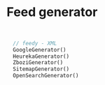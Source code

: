 # Feed generator

```php 

  
  // feedy - XML
  GoogleGenerator()
  HeurekaGenerator()
  ZboziGenerator()  
  SitemapGenerator()  
  OpenSearchGenerator()
  
